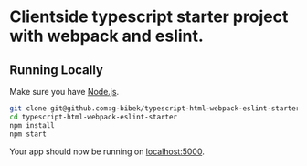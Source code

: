 
# Clientside typescript starter project with webpack and eslint.

## Running Locally

Make sure you have [Node.js](http://nodejs.org/).

```sh
git clone git@github.com:g-bibek/typescript-html-webpack-eslint-starter.git # or clone your own fork
cd typescript-html-webpack-eslint-starter
npm install
npm start
```

Your app should now be running on [localhost:5000](http://localhost:5000/).
